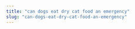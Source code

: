 ```yaml
---
title: "can dogs eat dry cat food an emergency"
slug: "can-dogs-eat-dry-cat-food-an-emergency"
---
```



